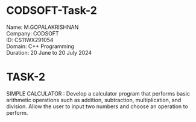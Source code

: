 # CODSOFT-Task-2

Name: M.GOPALAKRISHNAN       
Company: CODSOFT          
ID: CS11WX291054         
Domain: C++ Programming        
Duration: 20 June to 20 July 2024

 # TASK-2
 SIMPLE CALCULATOR : Develop a calculator program that performs basic arithmetic
operations such as addition, subtraction, multiplication, and
division. Allow the user to input two numbers and choose an
operation to perform.
